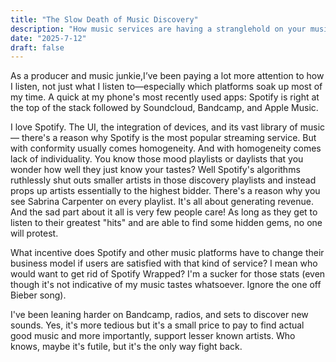 ```yaml
---
title: "The Slow Death of Music Discovery"
description: "How music services are having a stranglehold on your music tastes"
date: "2025-7-12"
draft: false
---
```


As a producer and music junkie,I’ve been paying a lot more attention to how I listen, not just what I listen to—especially which platforms soak up most of my time. A quick at my phone's most recently used apps: Spotify is right at the top of the stack followed by Soundcloud, Bandcamp, and Apple Music. 

I love Spotify. The UI, the integration of devices, and its vast library of music — there's a reason why Spotify is the most popular streaming service. But with conformity usually comes homogeneity. And with homogeneity comes lack of individuality. You know those mood playlists or daylists that you wonder how well they just know your tastes? Well Spotify's algorithms ruthlessly shut outs smaller artists in those discovery playlists and instead props up artists essentially to the highest bidder. There's a reason why you see Sabrina Carpenter on every playlist. It's all about generating revenue. And the sad part about it all is very few people care! As long as they get to listen to their greatest "hits" and are able to find some hidden gems, no one will protest. 

What incentive does Spotify and other music platforms have to change their business model if users are satisfied with that kind of service? I mean who would want to get rid of Spotify Wrapped? I'm a sucker for those stats (even though it's not indicative of my music tastes whatsoever. Ignore the one off Bieber song). 

I've been leaning harder on Bandcamp, radios, and sets to discover new sounds. Yes, it's more tedious but it's a small price to pay to find actual good music and more importantly, support lesser known artists. Who knows, maybe it's futile, but it's the only way fight back.



